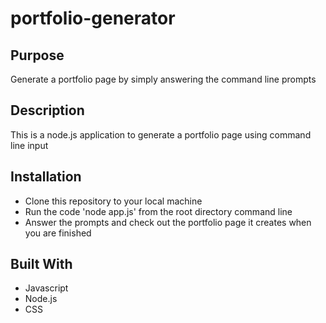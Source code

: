 # portfolio-generator

## Purpose
Generate a portfolio page by simply answering the command line prompts

## Description
This is a node.js application to generate a portfolio page using command line input

## Installation
* Clone this repository to your local machine
* Run the code 'node app.js' from the root directory command line
* Answer the prompts and check out the portfolio page it creates when you are finished

## Built With
* Javascript
* Node.js
* CSS